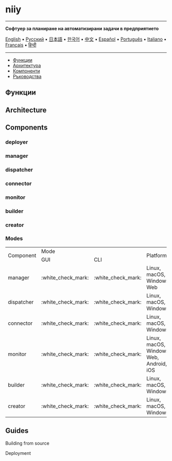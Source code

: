 # niiy
---

**Софтуер за планиране на автоматизирани задачи в предприятието**

[English](../../README.md) ▪ [Русский](docs/introduction/README_ru.md) ▪ [日本語](docs/introduction/README_jp.md) ▪ [한국어](docs/introduction/README_ko.md)
 ▪ [中文](docs/introduction/README_ja.md) ▪ [Español](docs/introduction/README_es.md) ▪ [Português](docs/introduction/README_pt.md) ▪ [Italiano](docs/introduction/README_it.md)
 ▪ [Français](docs/introduction/README_fr.md) ▪ [हिन्दी](docs/introduction/README_hi.md)

---

* [Функции](#функции)
* [Архитектура](#архитектура)
* [Компоненти](#компоненти)
* [Ръководства](#ръководства)

## Функции

## Architecture

## Components

### deployer

### manager

### dispatcher

### connector

### monitor

### builder

### creator

### Modes
<table>
  <tr>
    <td rowspan="2">Component</td>
    <td colspan="2">Mode</td>
    <td rowspan="2">Platforms</td>
  </tr>
  <tr>
    <td>GUI</td>
    <td>CLI</td>
  </tr>
    <tr>
      <td>manager</td>
      <td>:white_check_mark:</td>
            <td>:white_check_mark:</td>
                        <td>Linux, macOS, Windows, Web</td>
    </tr>
        <tr>
          <td>dispatcher</td>
          <td>:white_check_mark:</td>
                <td>:white_check_mark:</td>
                           <td>Linux, macOS, Windows</td>
        </tr>
            <tr>
              <td>connector</td>
              <td>:white_check_mark:</td>
                    <td>:white_check_mark:</td>
                                           <td>Linux, macOS, Windows</td>
            </tr>
                <tr>
                  <td>monitor</td>
                  <td>:white_check_mark:</td>
                        <td>:white_check_mark:</td>
                            <td>Linux, macOS, Windows, Web, Android, iOS</td>
                </tr>
                    <tr>
                      <td>builder</td>
                      <td>:white_check_mark:</td>
                            <td>:white_check_mark:</td>
                                <td>Linux, macOS, Windows</td>
                    </tr>
                              <tr>
                                          <td>creator</td>
                                          <td>:white_check_mark:</td>
                                                <td>:white_check_mark:</td>
                                                    <td>Linux, macOS, Windows</td>
                                        </tr>
</table>
 
## Guides

Building from source

Deployment

